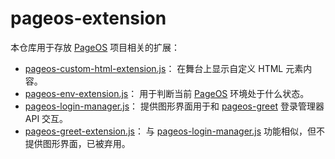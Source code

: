 # pageos-extension

本仓库用于存放 [PageOS](https://github.com/swaybien/pageos) 项目相关的扩展：

- [pageos-custom-html-extension.js](src/pageos-custom-html-extension.js)：
  在舞台上显示自定义 HTML 元素内容。
- [pageos-env-extension.js](src/pageos-env-extension.js)：
  用于判断当前 [PageOS](https://github.com/swaybien/pageos) 环境处于什么状态。
- [pageos-login-manager.js](src/pageos-login-manager.js)：
  提供图形界面用于和 [pageos-greet](https://github.com/swaybien/pageos-greet) 登录管理器 API 交互。
- [pageos-greet-extension.js](src/pageos-greet-extension.js)：
  与 [pageos-login-manager.js](src/pageos-login-manager.js) 功能相似，但不提供图形界面，已被弃用。
